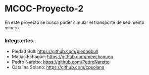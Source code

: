 # MCOC-Proyecto-2

En este proyecto se busca poder simular el transporte de sedimento minero.

### Integrantes
 - Piedad Bull: https://github.com/piedadbull
 - Matias Echagüe: https://github.com/meechaguep
 - Pedro Naretto: https://github.com/PedroNaretto
 - Catalina Solano: https://github.com/cpsolano
